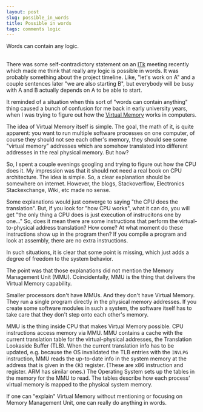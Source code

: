 ```yaml
---
layout: post
slug: possible_in_words
title: Possible in words
tags: comments logic
---
```


<summary>
Words can contain any logic.
</summary>

<!--more-->
<br>


There was some self-contradictory statement
on an [ITk](https://cerncourier.com/a/a-new-atlas-for-the-high-luminosity-era/) meeting recently
which made me think that really any logic is possible in words.
It was probably something about the project timeline.
Like, "let's work on A" and a couple sentences later "we are also starting B",
but everybody will be busy with A and B actually depends on A to be able to start.

It reminded of a situation when this sort of "words can contain anything" thing
caused a bunch of confusion for me back in early university years,
when I was trying to figure out how the [Virtual Memory](https://en.wikipedia.org/wiki/Virtual_memory) works in computers.

The idea of Virtual Memory itself is simple.
The goal, the math of it, is quite apparent:
you want to run multiple software processes on one computer,
of course they should not see each other's memory,
they should see some "virtual memory" addresses
which are somehow translated into different addresses in the real physical memory.
But how?

So, I spent a couple evenings googling and trying to figure out how the CPU does it.
My impression was that it should not need a real book on CPU architecture.
The idea is simple. So, a clear explanation should be somewhere on internet.
However, the blogs, Stackoverflow, Electronics Stackexchange, Wiki, etc made no sense.

Some explanations would just converge to saying
"the CPU does the translation".
But, if you look for "how CPU works", what it can do,
you will get "the only thing a CPU does is just execution of instrucitons one by one..."
So, does it mean there are some instructions that perform the virtual-to-physical address translation?
How come? At what moment do these instructions show up in the program then?
If you compile a program and look at assembly, there are no extra instructions.

In such situations, it is clear that some point is missing,
which just adds a degree of freedom to the system behavior.

The point was that those explanations did not mention the Memory Management Unit (MMU).
Coincidentally, MMU is the thing that delivers the Virtual Memory capability.

Smaller processors don't have MMUs.
And they don't have Virtual Memory.
They run a single program directly in the physical memory addresses.
If you create some software modules in such a system,
the software itself has to take care that they don't step onto each other's memory.

MMU is the thing inside CPU that makes Virtual Memory possible.
CPU instructions access memory via MMU.
MMU contains a cache with the current translation table for the virtual-physical addresses,
the Translation Lookaside Buffer (TLB).
When the current translation info has to be updated,
e.g. because the OS invalidated the TLB entries with the `INVLPG` instruction,
MMU reads the up-to-date info in the system memory
at the address that is given in the `CR3` register.
(These are x86 instruction and register. ARM has similar ones.)
The Operating System sets up the tables in the memory for the MMU to read.
The tables describe how each process' virtual memory is mapped to the physical system memory.

If one can "explain" Virtual Memory
without mentioning or focusing on Memory Management Unit,
one can really do anything in words.


